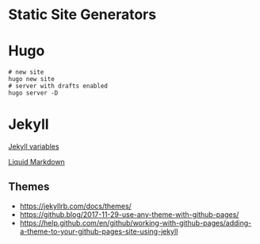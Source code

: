 # Static Site Generators


# Hugo

```shell
# new site
hugo new site
# server with drafts enabled
hugo server -D
```


# Jekyll

[Jekyll variables](https://jekyllrb.com/docs/variables/)

[Liquid Markdown](https://jekyllrb.com/docs/liquid/)


## Themes

- <https://jekyllrb.com/docs/themes/>
- <https://github.blog/2017-11-29-use-any-theme-with-github-pages/>
- <https://help.github.com/en/github/working-with-github-pages/adding-a-theme-to-your-github-pages-site-using-jekyll>